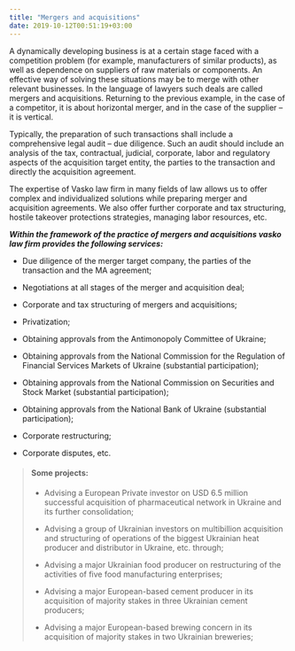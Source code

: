 ```yaml
---
title: "Mergers and acquisitions"
date: 2019-10-12T00:51:19+03:00
---
```


A dynamically developing business is at a certain stage faced with a competition problem (for example, manufacturers of similar products), as well as dependence on suppliers of raw materials or components. An effective way of solving these situations may be to merge with other relevant businesses. In the language of lawyers such deals are called mergers and acquisitions. Returning to the previous example, in the case of a competitor, it is about horizontal merger, and in the case of the supplier – it is vertical.

Typically, the preparation of such transactions shall include a comprehensive legal audit – due diligence. Such an audit should include an analysis of the tax, contractual, judicial, corporate, labor and regulatory aspects of the acquisition target entity, the parties to the transaction and directly the acquisition agreement.

The expertise of Vasko law firm in many fields of law allows us to offer complex and individualized solutions while preparing merger and acquisition agreements. We also offer further corporate and tax structuring, hostile takeover protections strategies, managing labor resources, etc.

***Within the framework of the practice of mergers and acquisitions vasko law firm provides the following services:***

- Due diligence of the merger target company, the parties of the transaction and the MA agreement;

- Negotiations at all stages of the merger and acquisition deal;

- Corporate and tax structuring of mergers and acquisitions;

- Privatization;

- Obtaining approvals from the Antimonopoly Committee of Ukraine;

- Obtaining approvals from the National Commission for the Regulation of Financial Services Markets of Ukraine (substantial participation);

- Obtaining approvals from the National Commission on Securities and Stock Market (substantial participation);

- Obtaining approvals from the National Bank of Ukraine (substantial participation);

- Corporate restructuring;

- Corporate disputes, etc.

> #### Some projects:
>
> - Advising a European Private investor on USD 6.5 million successful acquisition of pharmaceutical network in Ukraine and its further consolidation;
>
> - Advising a group of Ukrainian investors on multibillion acquisition and structuring of operations of the biggest Ukrainian heat producer and distributor in Ukraine, etc. through;
>
> - Advising a major Ukrainian food producer on restructuring of the activities of five food manufacturing enterprises;
>
> - Advising a major European-based cement producer in its acquisition of majority stakes in three Ukrainian cement producers;
>
> - Advising a major European-based brewing concern in its acquisition of majority stakes in two Ukrainian breweries;
